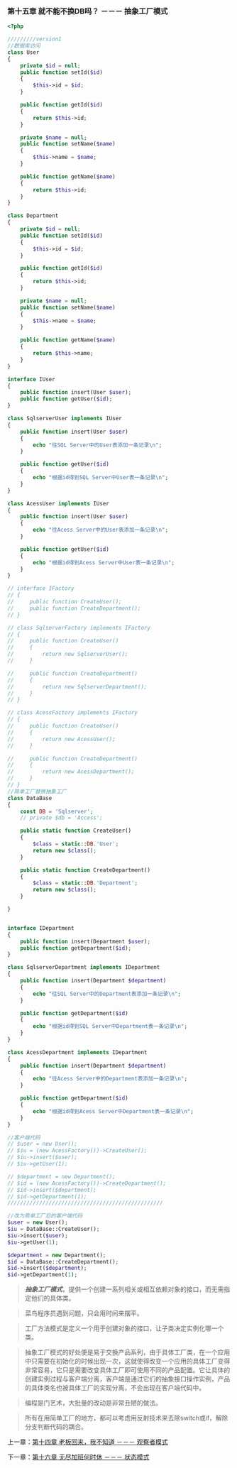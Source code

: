 ### 第十五章 就不能不换DB吗？ －－－ 抽象工厂模式

```php
<?php 

/////////version1
//数据库访问
class User
{
    private $id = null;
    public function setId($id)
    {
        $this->id = $id;
    }

    public function getId($id)
    {
        return $this->id;
    }

    private $name = null;
    public function setName($name)
    {
        $this->name = $name;
    }

    public function getName($name)
    {
        return $this->id;
    }
}

class Department
{
    private $id = null;
    public function setId($id)
    {
        $this->id = $id;
    }

    public function getId($id)
    {
        return $this->id;
    }

    private $name = null;
    public function setName($name)
    {
        $this->name = $name;
    }

    public function getName($name)
    {
        return $this->name;
    }
}

interface IUser
{
    public function insert(User $user);
    public function getUser($id);
}

class SqlserverUser implements IUser 
{
    public function insert(User $user)
    {
        echo "往SQL Server中的User表添加一条记录\n";
    }

    public function getUser($id)
    {
        echo "根据id得到SQL Server中User表一条记录\n";
    }
}

class AcessUser implements IUser 
{
    public function insert(User $user)
    {
        echo "往Acess Server中的User表添加一条记录\n";
    }

    public function getUser($id)
    {
        echo "根据id得到Acess Server中User表一条记录\n";
    }
}

// interface IFactory
// {
//     public function CreateUser();
//     public function CreateDepartment();
// }

// class SqlserverFactory implements IFactory
// {
//     public function CreateUser()
//     {
//         return new SqlserverUser();
//     }

//     public function CreateDepartment()
//     {
//         return new SqlserverDepartment();
//     }
// }

// class AcessFactory implements IFactory
// {
//     public function CreateUser()
//     {
//         return new AcessUser();
//     }

//     public function CreateDepartment()
//     {
//         return new AcessDepartment();
//     }
// }
//简单工厂替换抽象工厂
class DataBase
{
    const DB = 'Sqlserver';
    // private $db = 'Access';

    public static function CreateUser()
    {   
        $class = static::DB.'User';
        return new $class();
    }

    public static function CreateDepartment()
    {
        $class = static::DB.'Department';
        return new $class();
    }

}


interface IDepartment
{
    public function insert(Department $user);
    public function getDepartment($id);
}

class SqlserverDepartment implements IDepartment 
{
    public function insert(Department $department)
    {
        echo "往SQL Server中的Department表添加一条记录\n";
    }

    public function getDepartment($id)
    {
        echo "根据id得到SQL Server中Department表一条记录\n";
    }
}

class AcessDepartment implements IDepartment 
{
    public function insert(Department $department)
    {
        echo "往Acess Server中的Department表添加一条记录\n";
    }

    public function getDepartment($id)
    {
        echo "根据id得到Acess Server中Department表一条记录\n";
    }
}

//客户端代码
// $user = new User();
// $iu = (new AcessFactory())->CreateUser();
// $iu->insert($user);
// $iu->getUser(1);

// $department = new Department();
// $id = (new AcessFactory())->CreateDepartment();
// $id->insert($department);
// $id->getDepartment(1);
/////////////////////////////////////////////////

//改为简单工厂后的客户端代码
$user = new User();
$iu = DataBase::CreateUser();
$iu->insert($user);
$iu->getUser(1);

$department = new Department();
$id = DataBase::CreateDepartment();
$id->insert($department);
$id->getDepartment(1);
```

> ***抽象工厂模式***，提供一个创建一系列相关或相互依赖对象的接口，而无需指定他们的具体类。

> 菜鸟程序员遇到问题，只会用时间来摆平。

> 工厂方法模式是定义一个用于创建对象的接口，让子类决定实例化哪一个类。

> 抽象工厂模式的好处便是易于交换产品系列，由于具体工厂类，在一个应用中只需要在初始化的时候出现一次，这就使得改变一个应用的具体工厂变得非常容易，它只是需要改变具体工厂即可使用不同的产品配置。它让具体的创建实例过程与客户端分离，客户端是通过它们的抽象接口操作实例，产品的具体类名也被具体工厂的实现分离，不会出现在客户端代码中。

> 编程是门艺术，大批量的改动是非常丑陋的做法。

> 所有在用简单工厂的地方，都可以考虑用反射技术来去除switch或if，解除分支判断代码的耦合。

上一章：[第十四章 老板回来，我不知道 －－－ 观察者模式](https://github.com/flyingalex/design-patterns-by-php/blob/master/files/chapter14.md)

下一章：[第十六章 无尽加班何时休 －－－ 状态模式](https://github.com/flyingalex/design-patterns-by-php/blob/master/files/chapter16.md) 
